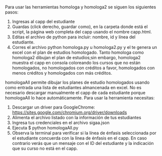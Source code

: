 
Para usar las herramientas homologa y homologa2 se siguen los siguientes pasos:

1. Ingresas al capp del estudiante
2. Guardas (click derecho, guardar como), en la carpeta donde está el script, la página web completa del capp usando el nombre capp.html. 
3. Editas el archivo de python para incluir: nombre, id y línea del estudiante.
4. Corres el archivo python homologa.py u homologa2.py y el te genera un excel con el plan de estudios homologado. Tanto homologa como homologa2 dibujan 
   el plan de estudios;sin embargo, homologa2 muestra el capp en consola coloreando los cursos que no están homologados, no homologados con créditos a favor, 
   homologados con menos créditos y homologados con más créditos.
   
homologaAll permite dibujar los planes de estudio homologados usando como entrada una lista de estudiantes almancenada en excel. No es necesario descargar manualmente el capp de cada estudiante porque homologaAll lo hace automáticamente. Para usar la herramienta necesitas:

1. Descargar un driver para GoogleChrome: https://sites.google.com/chromium.org/driver/downloads
2. Alimenta el archivo listado con la información de tus estudiantes
3. Ingresa tus credenciales en el archivo sigaa.json
4. Ejecuta $ python homologaAll.py
5. Observa la terminal para verificar si la línea de énfasis seleccionada por el estudiante concuerda con la línea de énfasis en el capp. En caso contrario verás
   que un mensaje con el ID del estudiante y la indicación que su curso no está en el capp.

   

